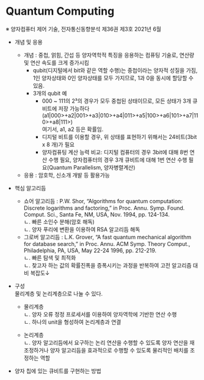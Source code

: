 # Quantum Computing
※ 양자컴퓨터 제어 기술, 전자통신동향분석 제36권 제3호 2021년 6월  
  
    
      
      
- 개념 및 응용  
  + 개념 : 중첩, 얽힘, 간섭 등 양자역학적 특징을 응용하는 컴퓨팅 기술로, 연산량 및 연산 속도를 크게 증가시킴  
    - qubit(디지털에서 bit와 같은 역할 수행)는 중첩이라는 양자적 성질을 가짐, 1인 양자상태와 0인 양자상태를 모두 가지므로, 1과 0을 동시에 할당할 수 있음.
    - 3개의 qubit 예
       - 000 ~ 111의 2³의 경우가 모두 중첩된 상태이므로, 모든 상태가 3개 큐비트에 저장 가능하다(a1|000>+a2|001>+a3|010>+a4|011>+a5|100>+a6|101>+a7|110>+a8|111>)  
        여기서, a1, a2 등은 확률임.
       - 디지털 비트를 이용할 경우, 위 상태를 표현하기 위해서는 24비트(3bit x 8 개)가 필요  
       - 양자컴퓨팅 계산 능력 비교: 디지털 컴퓨터의 경우 3bit에 대해 8번 연산 수행 필요, 양자컴퓨터의 경우 3개 큐비트에 대해 1번 연산 수행 필요(Quantum Parallelism, 양자병렬계산)  
  + 응용 : 암호학, 신소개 개발 등 활용가능  
  
- 핵심 알고리듬  
  + 쇼어 알고리듬 : P.W. Shor, “Algorithms for quantum computation: Discrete logarithms and factoring,” in Proc. Annu. Symp. Found. Comput. Sci., Santa Fe, NM, USA, Nov. 1994, pp. 124-134.  
    ㄴ. 빠른 소인수 분해(암호 해독)  
    ㄴ. 양자 푸리에 변환을 이용하여 RSA 알고리듬 해독  
  + 그로버 알고리듬 : L.K. Grover, “A fast quantum mechanical algorithm for database search,” in Proc. Annu. ACM Symp. Theory Comput., Philadelphia, PA, USA, May 22-24 1996, pp. 212-219.  
    ㄴ. 빠른 탐색 및 최적화  
    ㄴ. 찾고자 하는 값의 확률진폭을 증폭시키는 과정을 반복하여 고전 알고리즘 대비 복잡도↓  
    
- 구성  
  물리계층 및 논리계층으로 나눌 수 있다.  
  + 물리계층  
    ㄴ. 양자 오류 정정 프로세서를 이용하여 양자역학에 기반한 연산 수행  
    ㄴ. 하나의 unit을 형성하여 논리계층과 연결  
    
  + 논리계층  
    ㄴ. 양자 알고리듬에서 요구하는 논리 연산을 수행할 수 있도록 양자 연산을 재조정하거나 양자 알고리듬을 효과적으로 수행할 수 있도록 물리적인 배치를 조정하는 역할  
    
- 양자 칩에 있는 큐비트를 구현하는 방법  
